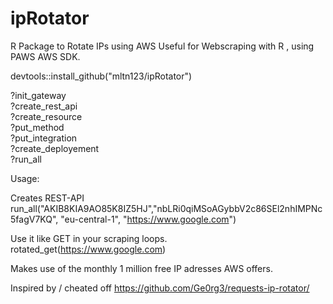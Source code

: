 # ipRotator
R Package to Rotate IPs using AWS 
Useful for Webscraping with R , using PAWS AWS SDK.

devtools::install_github("mltn123/ipRotator")

?init_gateway   
?create_rest_api  
?create_resource  
?put_method  
?put_integration  
?create_deployement  
?run_all  

Usage:

Creates REST-API  
run_all("AKIB8KIA9AO85K8IZ5HJ","nbLRi0qiMSoAGybbV2c86SEl2nhIMPNc5fagV7KQ", "eu-central-1", "https://www.google.com")

Use it like GET in your scraping loops.  
rotated_get(https://www.google.com) 


Makes use of the monthly 1 million free IP adresses AWS offers.

Inspired by / cheated off https://github.com/Ge0rg3/requests-ip-rotator/

